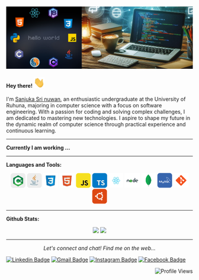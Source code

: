 ![GitHub Cover](https://github.com/adithyadewmina/adithyadewmina/blob/main/cover.png)

<h4> Hey there! <img src="https://github.com/SNuwan00/SNuwan00/blob/main/githubTemplateGifs/wave.gif" width="30px"></h4>

I'm [Sanjuka Sri nuwan](https:///), an enthusiastic undergraduate at the University of Ruhuna, majoring in computer science with a focus on software engineering. With a passion for coding and solving complex challenges, I am dedicated to mastering new technologies. I aspire to shape my future in the dynamic realm of computer science through practical experience and continuous learning.

 ---
 
**Currently I am working ...**
<!--
- <div>
    <img width="250" height="95" align='left' src="https://raw.githubusercontent.com/verma-anushka/verma-anushka/master/images/hopsteiner.png" >
    ... as a <strong>Freelancer</strong> for a US based organization- Hopsteiner, where I am working on designing & developing an internal web application to analyze, integrate, access, and visualize hop data.
    <br />
    <strong>Tech Stack: </strong> ReactJS, Javascript, Typescript, NodeJS, ExpressJS, MySQL, AWS 
    <br /> 
    <br /> 
  </div>
  
- <div>
    <img width="250" height="100" align='right' src="https://raw.githubusercontent.com/verma-anushka/verma-anushka/master/images/gfg.png" style="margin-left: -10px" >
    ... as a <strong>Technical Content Writer</strong> at Geeks for Geeks where I have penned down forty plus detailed and comprehensive articles covering various web technologies and Data Structures & Algorithms concepts.
    <br />
    <strong>View: </strong> <a href="https://auth.geeksforgeeks.org/user/verma_anushka/articles" >Geeks for Geeks</a> 
    <br /> 
  </div> 
-->
 ---
 
**Languages and Tools:**

<p align="center">

  <div align="center">
  
  <code><img height="40" src="githubTemplateGifs/Csharp.png"></code> <code><img height="40" src="githubTemplateGifs/Java.png"></code>  <code><img height="40" src="githubTemplateGifs/Html.png"></code> <code><img height="40" src="githubTemplateGifs/Css.png"></code> <code><img height="40" src="githubTemplateGifs/Javascript.png"></code> <code><img height="40" src="githubTemplateGifs/Typescript.png"></code> <code><img height="40" src="githubTemplateGifs/React.png"></code> <code><img height="40" src="githubTemplateGifs/Nodejs.png"></code> <code><img height="40" src="githubTemplateGifs/Mongodb.png"></code> <code><img height="40" src="githubTemplateGifs/Mysql.png"></code> <code><img height="40" src="githubTemplateGifs/Git.png"></code> <code><img height="40" src="githubTemplateGifs/Ubuntu.png"></code>

  </div>
  </p>

 ---
 
**Github Stats:**

<p align="center">
  
  <img src="https://github-readme-stats.vercel.app/api?username=SNuwan00&count_private=true&show_icons=true&theme=dracula&line_height=33">
  <img src="https://github-readme-stats.vercel.app/api/top-langs/?username=SNuwan00&count_private=true&hide=html,scss,,ejs&theme=dracula&line_height=10">

</p>

 ---
 
<p align="center">
  <i>Let's connect and chat! Find me on the web...</i>
  
   <!-- [![Website Badge](https://img.shields.io/badge/-anushkaverma.com-47CCCC?style=flat&logo=Google-Chrome&logoColor=white&link=https://verma-anushka.github.io/anushkaverma/)](https://verma-anushka.github.io/anushkaverma/) -->
   <!-- [![Medium Badge](https://img.shields.io/badge/-@anushka_verma-000000?style=flat&labelColor=000000&logo=Medium&link=https://anushka-verma.medium.com/)](https://anushka-verma.medium.com/) -->
   [![Linkedin Badge](https://img.shields.io/badge/-sanjuka-blue?style=flat-square&logo=Linkedin&logoColor=white&link=https://linkedin.com/in/sanjuka-sri-nuwan-7031a229a)](https://linkedin.com/in/sanjuka-sri-nuwan-7031a229a)
   [![Gmail Badge](https://img.shields.io/badge/-sanjuka?style=flat-square&logo=Gmail&logoColor=white&link=mailto:sanjukasrinuwan@gmail.com)](mailto:sanjukaseinuwan@gmail.com)
   [![Instagram Badge](https://img.shields.io/badge/-@sanjuka-purple?style=flat&logo=instagram&logoColor=white&link=https://www.instagram.com/sanjuka_sri_nuwan?igsh=MTM4eXY5MHFqNTZmYw%3D%3D&utm_source=qr)](https://www.instagram.com/sanjuka_sri_nuwan?igsh=MTM4eXY5MHFqNTZmYw%3D%3D&utm_source=qr)
   [![Facebook Badge](https://img.shields.io/badge/-sanjuka_sri_nuwan-036be4?style=flat-square&logo=Facebook&logoColor=white&link=https://www.facebook.com/share/1Hxn6orVSL/?mibextid=wwXIfr )](https://www.facebook.com/share/1Hxn6orVSL/?mibextid=wwXIfr )
  <!-- [![GeeksforGeeks Badge](https://img.shields.io/badge/-verma_anushka-1c6340?style=flat&logo=GeeksforGeeks&logoColor=white&link=https://auth.geeksforgeeks.org/user/verma_anushka/articles)](https://auth.geeksforgeeks.org/user/verma_anushka/articles) -->

   <!-- [![Twitter Badge](https://img.shields.io/badge/-@verma_anushkaa-1ca0f1?style=flat-square&labelColor=1ca0f1&logo=twitter&logoColor=white&link=https://twitter.com/verma_anushkaa)](https://twitter.com/verma_anushkaa) 
   
  <p align="center">
    Show ❤️ by starring and forking repositories you find good!
  </p> -->
</p>

<div align="right">
  
![Profile Views](https://komarev.com/ghpvc/?username=SNuwan00&color=blue&style=flat)

</div>

<!-- [![HitCount](http://hits.dwyl.com/verma-anushka/verma-anushka.svg)](http://hits.dwyl.com/verma-anushka/verma-anushka) -->
